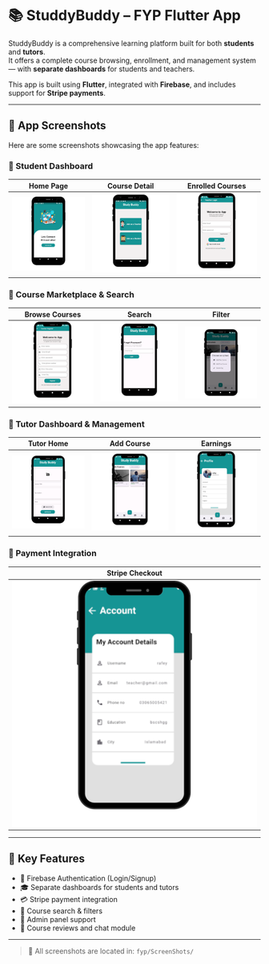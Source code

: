 # 📚 StuddyBuddy – FYP Flutter App

StuddyBuddy is a comprehensive learning platform built for both **students** and **tutors**.  
It offers a complete course browsing, enrollment, and management system — with **separate dashboards** for students and teachers.

This app is built using **Flutter**, integrated with **Firebase**, and includes support for **Stripe payments**.

---

## 📸 App Screenshots

Here are some screenshots showcasing the app features:

### 🔹 Student Dashboard

| Home Page | Course Detail | Enrolled Courses |
|-----------|---------------|------------------|
| ![1](ScreenShots/1.PNG) | ![2](ScreenShots/2.PNG) | ![3](ScreenShots/3.PNG) |

### 🔹 Course Marketplace & Search

| Browse Courses | Search | Filter |
|----------------|--------|--------|
| ![4](ScreenShots/4.PNG) | ![5](ScreenShots/5.PNG) | ![6](ScreenShots/6.PNG) |

### 🔹 Tutor Dashboard & Management

| Tutor Home | Add Course | Earnings |
|------------|------------|----------|
| ![7](ScreenShots/7.PNG) | ![8](ScreenShots/8.PNG) | ![9](ScreenShots/9.PNG) |

### 🔹 Payment Integration

| Stripe Checkout |
|-----------------|
| ![10](ScreenShots/10.png) |

---

## 🧠 Key Features

- 🔐 Firebase Authentication (Login/Signup)
- 🎓 Separate dashboards for students and tutors
- 💳 Stripe payment integration
- 🔎 Course search & filters
- 🧾 Admin panel support
- 💬 Course reviews and chat module

---

> 📁 All screenshots are located in: `fyp/ScreenShots/`
